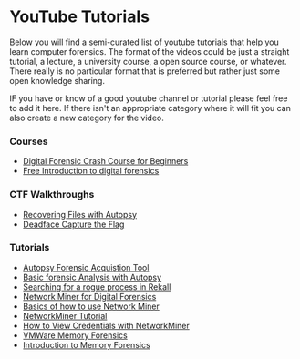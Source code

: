 # YouTube Tutorials

Below you will find a semi-curated list of youtube tutorials that help you learn computer forensics. The format of the videos could be just a straight tutorial, a lecture, a university course, a open source course, or whatever. There really is no particular format that is preferred but rather just some open knowledge sharing.

IF you have or know of a good youtube channel or tutorial please feel free to add it here. If there isn't an appropriate category where it will fit you can also create a new category for the video.

### Courses

- [Digital Forensic Crash Course for Beginners](https://www.youtube.com/watch?v=JNIUeGMax-U)
- [Free Introduction to digital forensics](https://www.youtube.com/playlist?list=PLJu2iQtpGvv-2LtysuTTka7dHt9GKUbxD)

### CTF Walkthroughs

- [Recovering Files with Autopsy](https://www.youtube.com/watch?v=6NcIbiKhIis&t=191s)
- [Deadface Capture the Flag](https://www.youtube.com/watch?v=y8fmxealw8Y)


### Tutorials

- [Autopsy Forensic Acquistion Tool](https://www.youtube.com/watch?v=S6V66G2tVr8)
- [Basic forensic Analysis with Autopsy](https://www.youtube.com/watch?v=-nkuM9Rzbns)
- [Searching for a rogue process in Rekall](https://www.youtube.com/watch?v=rooPGxDjt60)
- [Network Miner for Digital Forensics](https://www.youtube.com/watch?v=K8nQWs4Izc4)
- [Basics of how to use Network Miner](https://www.youtube.com/watch?v=vo9tK3ABw8o)
- [NetworkMiner Tutorial](https://www.youtube.com/watch?v=p28z6nnKN9o)
- [How to View Credentials with NetworkMiner](https://www.youtube.com/watch?v=jhn9U23S1qk)
- [VMWare Memory Forensics](https://www.youtube.com/watch?v=P0yw93GJsYU)
- [Introduction to Memory Forensics](https://www.youtube.com/watch?v=1PAGcPJFwbE&list=PLlv3b9B16Zaf-uDlgouB0DMiPNYU_sJFN)